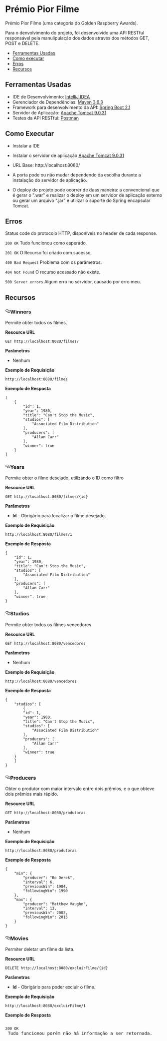 # Prémio Pior Filme
Prémio Pior Filme (uma categoria do Golden Raspberry Awards).

Para o denvolvimento do projeto, foi desenvolvido uma API RESTful responsável pela manulipulação dos dados através dos métodos GET, POST e DELETE. 

- [Ferramentas Usadas](#ferramentas-usadas)
- [Como executar](#como-executar)
- [Erros](#erros)
- [Recursos](#recursos)

## Ferramentas Usadas

- IDE de Desenvolvimento: [IntelliJ IDEA](https://www.jetbrains.com/idea/)
- Gerenciador de Dependências: [Maven 3.6.3](https://maven.apache.org/)
- Framework para desenvolvimento da API: [Spring Boot 2.1](https://spring.io/projects/spring-boot)
- Servidor de Aplicação: [Apache Tomcat 9.0.31](http://tomcat.apache.org/)
- Testes da API RESTful: [Postman](https://www.getpostman.com/) 

## Como Executar

- Instalar a IDE 
- Instalar o servidor de aplicação [Apache Tomcat 9.0.31](http://tomcat.apache.org/)

- URL Base: http://localhost:8080/

- A porta pode ou não mudar dependendo da escolha durante a instalação do servidor de aplicação.

- O deploy do projeto pode ocorrer de duas maneira: a convencional que é gerar o ".war" e realizar o deploy em um servidor de aplicação externo ou gerar um arquivo ".jar" e utilizar o suporte do Spring encapsular Tomcat.  

## Erros

<p>Status code do protocolo HTTP, disponíveis no header de cada response.</p>
<p><code>200 OK</code> Tudo funcionou como esperado.</p>
<p><code>201 OK</code> O Recurso foi criado com sucesso.</p>
<p><code>400 Bad Request</code> Problema com os parâmetros.</p>
<p><code>404 Not Found</code> O recurso acessado não existe.</p>
<p><code>500 Server errors</code> Algum erro no servidor, causado por erro meu.</p>

## Recursos

<h3>
<a id="user-content-listagem-de-todos-os-amigos" class="anchor" href="#listagem-de-todos-os-amigos" aria-hidden="true"><svg class="octicon octicon-link" viewBox="0 0 16 16" version="1.1" width="16" height="16" aria-hidden="true"><path fill-rule="evenodd" d="M4 9h1v1H4c-1.5 0-3-1.69-3-3.5S2.55 3 4 3h4c1.45 0 3 1.69 3 3.5 0 1.41-.91 2.72-2 3.25V8.59c.58-.45 1-1.27 1-2.09C10 5.22 8.98 4 8 4H4c-.98 0-2 1.22-2 2.5S3 9 4 9zm9-3h-1v1h1c1 0 2 1.22 2 2.5S13.98 12 13 12H9c-.98 0-2-1.22-2-2.5 0-.83.42-1.64 1-2.09V6.25c-1.09.53-2 1.84-2 3.25C6 11.31 7.55 13 9 13h4c1.45 0 3-1.69 3-3.5S14.5 6 13 6z"></path></svg></a>Winners</h3>
<p>Permite obter todos os filmes.</p>
<p><strong>Resource URL</strong></p>
<p><code>GET http://localhost:8080/filmes/</code></p>
<p><strong>Parâmetros</strong></p>
<ul>
<li>Nenhum</li>
</ul>
<p><strong>Exemplo de Requisição</strong></p>
<p><code>http://localhost:8080/filmes</code></p>
<p><strong>Exemplo de Resposta</strong></p>
<pre><code>[
    {
        "id": 1,
        "year": 1980,
        "title": "Can't Stop the Music",
        "studios": [
            "Associated Film Distribution"
        ],
        "producers": [
            "Allan Carr"
        ],
        "winner": true
    }
]</code></pre>
<h3>

<h3>
<a id="user-content-listagem-de-todos-os-amigos" class="anchor" href="#listagem-de-todos-os-amigos" aria-hidden="true"><svg class="octicon octicon-link" viewBox="0 0 16 16" version="1.1" width="16" height="16" aria-hidden="true"><path fill-rule="evenodd" d="M4 9h1v1H4c-1.5 0-3-1.69-3-3.5S2.55 3 4 3h4c1.45 0 3 1.69 3 3.5 0 1.41-.91 2.72-2 3.25V8.59c.58-.45 1-1.27 1-2.09C10 5.22 8.98 4 8 4H4c-.98 0-2 1.22-2 2.5S3 9 4 9zm9-3h-1v1h1c1 0 2 1.22 2 2.5S13.98 12 13 12H9c-.98 0-2-1.22-2-2.5 0-.83.42-1.64 1-2.09V6.25c-1.09.53-2 1.84-2 3.25C6 11.31 7.55 13 9 13h4c1.45 0 3-1.69 3-3.5S14.5 6 13 6z"></path></svg></a>Years</h3>
<p>Permite obter o filme desejado, utilizando o ID como filtro</p>
<p><strong>Resource URL</strong></p>
<p><code>GET http://localhost:8080/filmes/{id}</code></p>
<p><strong>Parâmetros</strong></p>
<ul>
<li><strong>Id</strong> - Obrigário para localizar o filme desejado.</li>
</ul>
<p><strong>Exemplo de Requisição</strong></p>
<p><code>http://localhost:8080/filmes/1</code></p>
<p><strong>Exemplo de Resposta</strong></p>
<pre><code>{
    "id": 1,
    "year": 1980,
    "title": "Can't Stop the Music",
    "studios": [
        "Associated Film Distribution"
    ],
    "producers": [
        "Allan Carr"
    ],
    "winner": true
}</code></pre>
<h3>

<h3>
<a id="user-content-listagem-de-todos-os-amigos" class="anchor" href="#listagem-de-todos-os-amigos" aria-hidden="true"><svg class="octicon octicon-link" viewBox="0 0 16 16" version="1.1" width="16" height="16" aria-hidden="true"><path fill-rule="evenodd" d="M4 9h1v1H4c-1.5 0-3-1.69-3-3.5S2.55 3 4 3h4c1.45 0 3 1.69 3 3.5 0 1.41-.91 2.72-2 3.25V8.59c.58-.45 1-1.27 1-2.09C10 5.22 8.98 4 8 4H4c-.98 0-2 1.22-2 2.5S3 9 4 9zm9-3h-1v1h1c1 0 2 1.22 2 2.5S13.98 12 13 12H9c-.98 0-2-1.22-2-2.5 0-.83.42-1.64 1-2.09V6.25c-1.09.53-2 1.84-2 3.25C6 11.31 7.55 13 9 13h4c1.45 0 3-1.69 3-3.5S14.5 6 13 6z"></path></svg></a>Studios</h3>
<p>Permite obter todos os filmes vencedores</p>
<p><strong>Resource URL</strong></p>
<p><code>GET http://localhost:8080/vencedores</code></p>
<p><strong>Parâmetros</strong></p>
<ul>
<li>Nenhum</li>
</ul>
<p><strong>Exemplo de Requisição</strong></p>
<p><code>http://localhost:8080/vencedores</code></p>
<p><strong>Exemplo de Resposta</strong></p>
<pre><code>{
    "studios": [
        {
        "id": 1,
        "year": 1980,
        "title": "Can't Stop the Music",
        "studios": [
            "Associated Film Distribution"
        ],
        "producers": [
            "Allan Carr"
        ],
        "winner": true
    }
    ]
}</code></pre>
<h3>

<h3>
<a id="user-content-listagem-de-todos-os-amigos" class="anchor" href="#listagem-de-todos-os-amigos" aria-hidden="true"><svg class="octicon octicon-link" viewBox="0 0 16 16" version="1.1" width="16" height="16" aria-hidden="true"><path fill-rule="evenodd" d="M4 9h1v1H4c-1.5 0-3-1.69-3-3.5S2.55 3 4 3h4c1.45 0 3 1.69 3 3.5 0 1.41-.91 2.72-2 3.25V8.59c.58-.45 1-1.27 1-2.09C10 5.22 8.98 4 8 4H4c-.98 0-2 1.22-2 2.5S3 9 4 9zm9-3h-1v1h1c1 0 2 1.22 2 2.5S13.98 12 13 12H9c-.98 0-2-1.22-2-2.5 0-.83.42-1.64 1-2.09V6.25c-1.09.53-2 1.84-2 3.25C6 11.31 7.55 13 9 13h4c1.45 0 3-1.69 3-3.5S14.5 6 13 6z"></path></svg></a>Producers</h3>
<p>Obter o produtor com maior intervalo entre dois prêmios, e o que obteve dois prêmios mais rápido.</p>
<p><strong>Resource URL</strong></p>
<p><code>GET http://localhost:8080/produtoras</code></p>
<p><strong>Parâmetros</strong></p>
<ul>
<li>Nenhum</li>
</ul>
<p><strong>Exemplo de Requisição</strong></p>
<p><code>http://localhost:8080/produtoras</code></p>
<p><strong>Exemplo de Resposta</strong></p>
<pre><code>{
    "min": {
        "producer": "Bo Derek",
        "interval": 6,
        "previousWin": 1984,
        "followingWin": 1990
    },
    "max": {
        "producer": "Matthew Vaughn",
        "interval": 13,
        "previousWin": 2002,
        "followingWin": 2015
    }
}</code></pre>
<h3>

<h3>
<a id="user-content-listagem-de-todos-os-amigos" class="anchor" href="#listagem-de-todos-os-amigos" aria-hidden="true"><svg class="octicon octicon-link" viewBox="0 0 16 16" version="1.1" width="16" height="16" aria-hidden="true"><path fill-rule="evenodd" d="M4 9h1v1H4c-1.5 0-3-1.69-3-3.5S2.55 3 4 3h4c1.45 0 3 1.69 3 3.5 0 1.41-.91 2.72-2 3.25V8.59c.58-.45 1-1.27 1-2.09C10 5.22 8.98 4 8 4H4c-.98 0-2 1.22-2 2.5S3 9 4 9zm9-3h-1v1h1c1 0 2 1.22 2 2.5S13.98 12 13 12H9c-.98 0-2-1.22-2-2.5 0-.83.42-1.64 1-2.09V6.25c-1.09.53-2 1.84-2 3.25C6 11.31 7.55 13 9 13h4c1.45 0 3-1.69 3-3.5S14.5 6 13 6z"></path></svg></a>Movies</h3>
<p>Permiter deletar um filme da lista.</p>
<p><strong>Resource URL</strong></p>
<p><code>DELETE http://localhost:8080/excluirFilme/{id}</code></p>
<p><strong>Parâmetros</strong></p>
<ul>
<li><strong>Id</strong> - Obrigário para poder excluir o filme.</li>
</ul>
<p><strong>Exemplo de Requisição</strong></p>
<p><code>http://localhost:8080/excluirFilme/1</code></p>
<p><strong>Exemplo de Resposta</strong></p>
<pre>
<p><code>200 OK</code> Tudo funcionou porém não há informação a ser retornada.</p>
</pre>
<h3>
